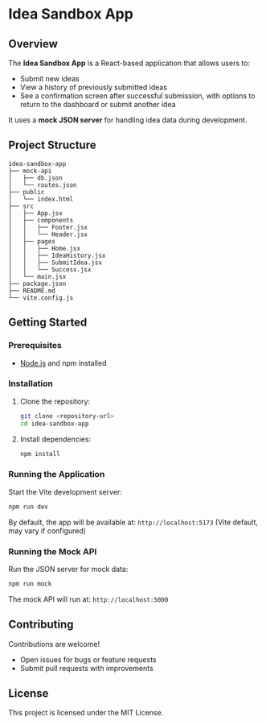 # Idea Sandbox App

## Overview

The **Idea Sandbox App** is a React-based application that allows users to:

* Submit new ideas
* View a history of previously submitted ideas
* See a confirmation screen after successful submission, with options to return to the dashboard or submit another idea

It uses a **mock JSON server** for handling idea data during development.


## Project Structure

```
idea-sandbox-app
├── mock-api
│   ├── db.json
│   └── routes.json 
├── public
│   └── index.html
├── src
│   ├── App.jsx
│   ├── components
│   │   ├── Footer.jsx
│   │   └── Header.jsx
│   ├── pages
│   │   ├── Home.jsx
│   │   ├── IdeaHistory.jsx
│   │   ├── SubmitIdea.jsx
│   │   └── Success.jsx
│   └── main.jsx
├── package.json
├── README.md
└── vite.config.js
```


## Getting Started

### Prerequisites

* [Node.js](https://nodejs.org/) and npm installed


### Installation

1. Clone the repository:

   ```bash
   git clone <repository-url>
   cd idea-sandbox-app
   ```

2. Install dependencies:

   ```bash
   npm install
   ```

### Running the Application

Start the Vite development server:

```bash
npm run dev
```

By default, the app will be available at:
`http://localhost:5173` (Vite default, may vary if configured)

### Running the Mock API

Run the JSON server for mock data:

```bash
npm run mock
```

The mock API will run at:
`http://localhost:5000`


## Contributing

Contributions are welcome!

* Open issues for bugs or feature requests
* Submit pull requests with improvements

## License

This project is licensed under the MIT License.